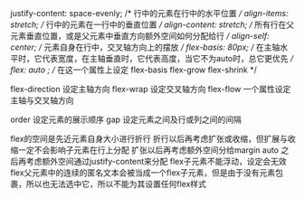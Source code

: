 justify-content: space-evenly; /* 行中的元素在行中的水平位置 */
align-items: stretch; /* 行中的元素在一行中的垂直位置 */
align-content: stretch; /* 所有行在父元素垂直位置，或是父元素中垂直方向额外空间如何分配给行 */
align-self: center; /* 元素自身在行中，交叉轴方向上的摆放 */
flex-basis: 80px; /* 在主轴水平时，它代表宽度，在主轴垂直时，它代表高度，当它不为auto时，总它更优先 */
flex:  auto  ;  /*  在这一个属性上设定 flex-basis flex-grow flex-shrink */

flex-direction 设定主轴方向
flex-wrap 设定交叉轴方向
flex-flow 一个属性设定主轴与交叉轴方向

order 设定元素的展示顺序
gap 设定元素之间及行或列之间的间隔


flex的空间是先近元素自身大小进行折行
折行以后再考虑扩张或收缩，但扩展与收缩一定不会影响子元素在行上分配
扩张以后再考虑额外空间分给margin auto
之后再考虑额外空间通过justify-content来分配
flex子元素不能浮动，设定会无效
flex父元素中的连续的匿名文本会被当成一个flex子元素，但是由于没有元素包裹，所以也无法选中它，所以不能为其设置任何flex样式